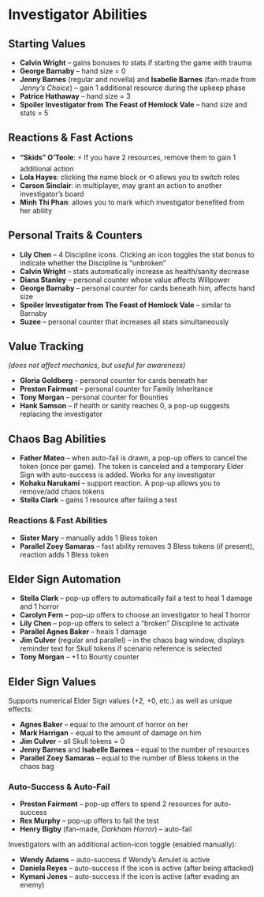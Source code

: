 # Investigator Abilities

## Starting Values

* **Calvin Wright** – gains bonuses to stats if starting the game with trauma
* **George Barnaby** – hand size = 0
* **Jenny Barnes** (regular and novella) and **Isabelle Barnes** (fan-made from *Jenny’s Choice*) – gain 1 additional resource during the upkeep phase
* **Patrice Hathaway** – hand size = 3
* **Spoiler Investigator from The Feast of Hemlock Vale** – hand size and stats = 5

## Reactions & Fast Actions

* **“Skids” O’Toole**: ⚡ If you have 2 resources, remove them to gain 1 additional action
* **Lola Hayes**: clicking the name block or ⟲ allows you to switch roles
* **Carson Sinclair**: in multiplayer, may grant an action to another investigator’s board
* **Minh Thi Phan**: allows you to mark which investigator benefited from her ability

## Personal Traits & Counters

* **Lily Chen** – 4 Discipline icons. Clicking an icon toggles the stat bonus to indicate whether the Discipline is “unbroken”
* **Calvin Wright** – stats automatically increase as health/sanity decrease
* **Diana Stanley** – personal counter whose value affects Willpower
* **George Barnaby** – personal counter for cards beneath him, affects hand size
* **Spoiler Investigator from The Feast of Hemlock Vale** – similar to Barnaby
* **Suzee** – personal counter that increases all stats simultaneously

## Value Tracking

*(does not affect mechanics, but useful for awareness)*

* **Gloria Goldberg** – personal counter for cards beneath her
* **Preston Fairmont** – personal counter for Family Inheritance
* **Tony Morgan** – personal counter for Bounties
* **Hank Samson** – if health or sanity reaches 0, a pop-up suggests replacing the investigator

## Chaos Bag Abilities

* **Father Mateo** – when auto-fail is drawn, a pop-up offers to cancel the token (once per game). The token is canceled and a temporary Elder Sign with auto-success is added. Works for any investigator
* **Kohaku Narukami** – support reaction. A pop-up allows you to remove/add chaos tokens
* **Stella Clark** – gains 1 resource after failing a test

### Reactions & Fast Abilities

* **Sister Mary** – manually adds 1 Bless token
* **Parallel Zoey Samaras** – fast ability removes 3 Bless tokens (if present), reaction adds 1 Bless token

## Elder Sign Automation

* **Stella Clark** – pop-up offers to automatically fail a test to heal 1 damage and 1 horror
* **Carolyn Fern** – pop-up offers to choose an investigator to heal 1 horror
* **Lily Chen** – pop-up offers to select a “broken” Discipline to activate
* **Parallel Agnes Baker** – heals 1 damage
* **Jim Culver** (regular and parallel) – in the chaos bag window, displays reminder text for Skull tokens if scenario reference is selected
* **Tony Morgan** – +1 to Bounty counter

## Elder Sign Values

Supports numerical Elder Sign values (+2, +0, etc.) as well as unique effects:

* **Agnes Baker** – equal to the amount of horror on her
* **Mark Harrigan** – equal to the amount of damage on him
* **Jim Culver** – all Skull tokens = 0
* **Jenny Barnes** and **Isabelle Barnes** – equal to the number of resources
* **Parallel Zoey Samaras** – equal to the number of Bless tokens in the chaos bag

### Auto-Success & Auto-Fail

* **Preston Fairmont** – pop-up offers to spend 2 resources for auto-success
* **Rex Murphy** – pop-up offers to fail the test
* **Henry Bigby** (fan-made, *Darkham Horror*) – auto-fail

Investigators with an additional action-icon toggle (enabled manually):

* **Wendy Adams** – auto-success if Wendy’s Amulet is active
* **Daniela Reyes** – auto-success if the icon is active (after being attacked)
* **Kymani Jones** – auto-success if the icon is active (after evading an enemy)
